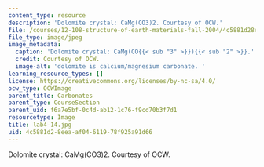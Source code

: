 ```yaml
---
content_type: resource
description: 'Dolomite crystal: CaMg(CO3)2. Courtesy of OCW.'
file: /courses/12-108-structure-of-earth-materials-fall-2004/4c5881d28eeaaf04611978f925a91d66_lab4-14.jpg
file_type: image/jpeg
image_metadata:
  caption: 'Dolomite crystal: CaMg(CO{{< sub "3" >}}){{< sub "2" >}}.'
  credit: Courtesy of OCW.
  image-alt: 'dolomite is calcium/magnesium carbonate. '
learning_resource_types: []
license: https://creativecommons.org/licenses/by-nc-sa/4.0/
ocw_type: OCWImage
parent_title: Carbonates
parent_type: CourseSection
parent_uid: f6a7e5bf-0c4d-ab12-1c76-f9cd70b3f7d1
resourcetype: Image
title: lab4-14.jpg
uid: 4c5881d2-8eea-af04-6119-78f925a91d66
---
```

Dolomite crystal: CaMg(CO3)2. Courtesy of OCW.